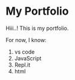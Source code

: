 # My Portfolio

Hiii..! This is my portfolio.

For now, I know:
1. vs code
1. JavaScript
2. Repl.it
3. html
